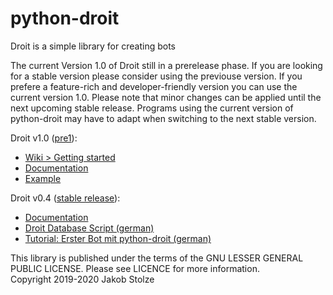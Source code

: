 # python-droit
Droit is a simple library for creating bots

The current Version 1.0 of Droit still in a prerelease phase. If you are looking for a stable version please consider using the previouse version. If you prefere a feature-rich and developer-friendly version you can use the current version 1.0. Please note that minor changes can be applied until the next upcoming stable release. Programs using the current version of python-droit may have to adapt when switching to the next stable version.

Droit v1.0 ([pre1](https://github.com/jaybeejs/python-droit/releases/tag/v1.0.0pre1)):

- [Wiki > Getting started](https://github.com/jaybeejs/python-droit/wiki)
- [Documentation](https://github.com/jaybeejs/python-droit/blob/master/docs/docs.md)
- [Example](https://github.com/jaybeejs/python-droit/blob/master/sample/sample-bot.py)

Droit v0.4 ([stable release](https://github.com/jaybeejs/python-droit/releases/tag/v0.4)):

- [Documentation](https://github.com/jaybeejs/python-droit/blob/v0.4/docs/Documentation.md)
- [Droit Database Script (german)](https://github.com/jaybeejs/python-droit/blob/v0.4/docs/Droit%20Database%20Script.md)
- [Tutorial: Erster Bot mit python-droit (german)](https://github.com/jaybeejs/python-droit/blob/v0.4/docs/Tutorial:%20Erster%20Bot%20mit%20python-droit.md)


This library is published under the terms of the GNU LESSER GENERAL PUBLIC LICENSE. Please see LICENCE for more information.  
Copyright 2019-2020 Jakob Stolze
